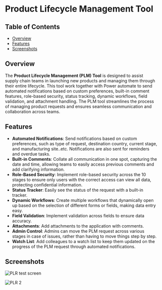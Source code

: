 # Product Lifecycle Management Tool

## Table of Contents
- [Overview](#overview)
- [Features](#features)
- [Screenshots](#screenshots)

## Overview

The **Product Lifecycle Management (PLM) Tool** is designed to assist supply chain teams in launching new products and managing them through their entire lifecycle. This tool work together with Power automate to send automated notifications based on custom preferences, built-in comment features, role-based security, status tracking, dynamic workflows, field validation, and attachment handling. The PLM tool streamlines the process of managing product requests and ensures seamless communication and collaboration across teams.

## Features

- **Automated Notifications**: Send notifications based on custom preferences, such as type of request, destination country, current stage, and manufacturing site..etc. Notifications are also sent for reminders and overdue tasks.
- **Built-in Comments**: Collate all communication in one spot, capturing the date and time, allowing teams to easily access previous comments and add clarifying information.
- **Role-Based Security**: Implement role-based security across the 10 stages to ensure only users with the correct access can view all data, protecting confidential information.
- **Status Tracker**: Easily see the status of the request with a built-in tracker.
- **Dynamic Workflows**: Create multiple workflows that dynamically open up based on the selection of different forms or fields, making data entry easy.
- **Field Validation**: Implement validation across fields to ensure data accuracy.
- **Attachments**: Add attachments to the application with comments.
- **Admin Control**: Admins can move the PLM request across various stages in case of issues, rather than having to move things step by step.
- **Watch List**: Add colleagues to a watch list to keep them updated on the progress of the PLM request through automated notifications.

## Screenshots
![PLR test screen](https://github.com/AnonymousHippo21/PowerApps-Applications/assets/169428076/7bb24a1c-c716-4227-8006-b91752e2cb5c)

![PLR 2](https://github.com/AnonymousHippo21/PowerApps-Applications/assets/169428076/8512085d-ebbf-4574-b107-0987b9cfd903)



